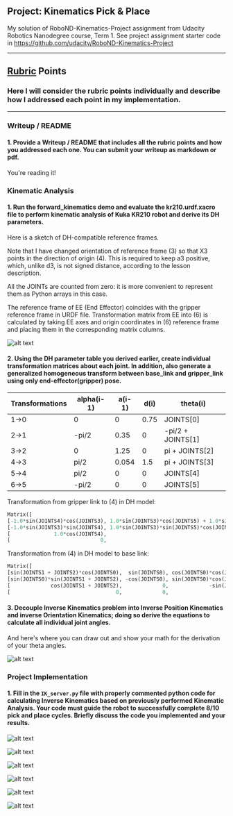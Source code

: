 ## Project: Kinematics Pick & Place

My solution of RoboND-Kinematics-Project assignment from Udacity Robotics Nanodegree
course, Term 1. See project assignment starter code in
https://github.com/udacity/RoboND-Kinematics-Project

---


[//]: # (Image References)


## [Rubric](https://review.udacity.com/#!/rubrics/972/view) Points
### Here I will consider the rubric points individually and describe how I addressed each point in my implementation.  

---
### Writeup / README

#### 1. Provide a Writeup / README that includes all the rubric points and how you addressed each one.  You can submit your writeup as markdown or pdf.  

You're reading it!

### Kinematic Analysis
#### 1. Run the forward_kinematics demo and evaluate the kr210.urdf.xacro file to perform kinematic analysis of Kuka KR210 robot and derive its DH parameters.

Here is a sketch of DH-compatible reference frames.

Note that I have changed orientation of reference frame (3) so that X3 points in
the direction of origin (4). This is required to keep a3 positive, which, unlike d3, is
not signed distance, according to the lesson description.

All the JOINTs are counted from zero: it is more convenient to represent them as Python arrays in this case.

The reference frame of EE (End Effector) coincides with the gripper reference frame in URDF file. Transformation matrix
from EE into (6) is calculated by taking EE axes and origin coordinates in (6) reference frame and placing them in the
corresponding matrix columns.

[dh-model]: ./misc_images/dh-model.png
![alt text][dh-model]

#### 2. Using the DH parameter table you derived earlier, create individual transformation matrices about each joint. In addition, also generate a generalized homogeneous transform between base_link and gripper_link using only end-effector(gripper) pose.

Transformations | alpha(i-1) | a(i-1) | d(i) | theta(i)
--- | --- | --- | --- | ---
1->0 | 0 | 0 | 0.75 | JOINTS[0]
2->1 | -pi/2 | 0.35 | 0 | -pi/2 + JOINTS[1]
3->2 | 0 | 1.25 | 0 | pi + JOINTS[2]
4->3 |  pi/2 | 0.054 | 1.5 | pi + JOINTS[3]
5->4 | pi/2 | 0 | 0 | JOINTS[4]
6->5 | -pi/2 | 0 | 0 | JOINTS[5]

Transformation from gripper link to (4) in DH model:

```python
Matrix([
[-1.0*sin(JOINTS4)*cos(JOINTS3), 1.0*sin(JOINTS3)*cos(JOINTS5) + 1.0*sin(JOINTS5)*cos(JOINTS3)*cos(JOINTS4), -1.0*sin(JOINTS3)*sin(JOINTS5) + 1.0*cos(JOINTS3)*cos(JOINTS4)*cos(JOINTS5), -0.303*sin(JOINTS4)*cos(JOINTS3)],
[-1.0*sin(JOINTS3)*sin(JOINTS4), 1.0*sin(JOINTS3)*sin(JOINTS5)*cos(JOINTS4) - 1.0*cos(JOINTS3)*cos(JOINTS5),  1.0*sin(JOINTS3)*cos(JOINTS4)*cos(JOINTS5) + 1.0*sin(JOINTS5)*cos(JOINTS3), -0.303*sin(JOINTS3)*sin(JOINTS4)],
[              1.0*cos(JOINTS4),                                              1.0*sin(JOINTS4)*sin(JOINTS5),                                               1.0*sin(JOINTS4)*cos(JOINTS5),               0.303*cos(JOINTS4)],
[                             0,                                                                          0,                                                                           0,                              1.0]])
```

Transformation from (4) in DH model to base link:

```python
Matrix([
[sin(JOINTS1 + JOINTS2)*cos(JOINTS0),  sin(JOINTS0), cos(JOINTS0)*cos(JOINTS1 + JOINTS2), (1.25*sin(JOINTS1) - 0.054*sin(JOINTS1 + JOINTS2) + 1.5*cos(JOINTS1 + JOINTS2) + 0.35)*cos(JOINTS0)],
[sin(JOINTS0)*sin(JOINTS1 + JOINTS2), -cos(JOINTS0), sin(JOINTS0)*cos(JOINTS1 + JOINTS2), (1.25*sin(JOINTS1) - 0.054*sin(JOINTS1 + JOINTS2) + 1.5*cos(JOINTS1 + JOINTS2) + 0.35)*sin(JOINTS0)],
[             cos(JOINTS1 + JOINTS2),             0,             -sin(JOINTS1 + JOINTS2),               -1.5*sin(JOINTS1 + JOINTS2) + 1.25*cos(JOINTS1) - 0.054*cos(JOINTS1 + JOINTS2) + 0.75],
[                                  0,             0,                                   0,                                                                                                 1.0]])
```

#### 3. Decouple Inverse Kinematics problem into Inverse Position Kinematics and inverse Orientation Kinematics; doing so derive the equations to calculate all individual joint angles.

And here's where you can draw out and show your math for the derivation of your theta angles. 

[ik_joints_1_2]: ./misc_images/ik_joints_1_2.png
![alt text][ik_joints_1_2]

### Project Implementation

#### 1. Fill in the `IK_server.py` file with properly commented python code for calculating Inverse Kinematics based on previously performed Kinematic Analysis. Your code must guide the robot to successfully complete 8/10 pick and place cycles. Briefly discuss the code you implemented and your results. 


[gazebo_pick1]: ./misc_images/gazebo_pick1.jpg
![alt text][gazebo_pick1]

[rotational_error_pick1]: ./misc_images/rotational_error_pick1.png
![alt text][rotational_error_pick1]

[translational_error_pick1]: ./misc_images/translational_error_pick1.png
![alt text][translational_error_pick1]


[gazebo_place1]: ./misc_images/gazebo_place1.jpg
![alt text][gazebo_place1]

[rotational_error_place1]: ./misc_images/rotational_error_place1.png
![alt text][rotational_error_place1]

[translational_error_place1]: ./misc_images/translational_error_place1.png
![alt text][translational_error_place1]
